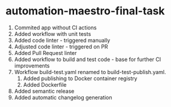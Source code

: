 # automation-maestro-final-task

1. Commited app without CI actions
2. Added workflow with unit tests
3. Added code linter - triggered manually
4. Adjusted code linter - triggered on PR
5. Added Pull Request linter
6. Added workflow to build and test code - base for further CI improvements
7. Workflow build-test.yaml renamed to build-test-publish.yaml. 
   1. Added publishing to Docker container registry
   2. Added Dockerfile
8. Added semantic release
9. Added automatic changelog generation